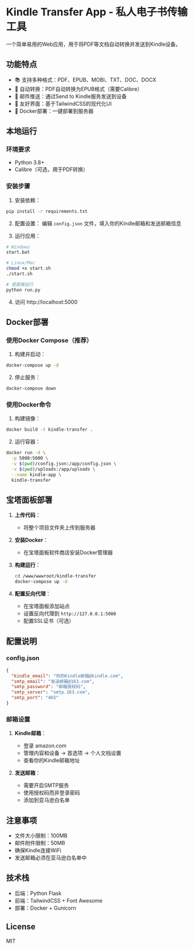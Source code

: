 # Kindle Transfer App - 私人电子书传输工具

一个简单易用的Web应用，用于将PDF等文档自动转换并发送到Kindle设备。

## 功能特点

- 📚 支持多种格式：PDF、EPUB、MOBI、TXT、DOC、DOCX
- 🔄 自动转换：PDF自动转换为EPUB格式（需要Calibre）
- 📧 邮件推送：通过Send to Kindle服务发送到设备
- 🎨 友好界面：基于TailwindCSS的现代化UI
- 🐳 Docker部署：一键部署到服务器

## 本地运行

### 环境要求

- Python 3.8+
- Calibre（可选，用于PDF转换）

### 安装步骤

1. 安装依赖：
```bash
pip install -r requirements.txt
```

2. 配置设置：
编辑 `config.json` 文件，填入你的Kindle邮箱和发送邮箱信息

3. 运行应用：
```bash
# Windows
start.bat

# Linux/Mac
chmod +x start.sh
./start.sh

# 或直接运行
python run.py
```

4. 访问 http://localhost:5000

## Docker部署

### 使用Docker Compose（推荐）

1. 构建并启动：
```bash
docker-compose up -d
```

2. 停止服务：
```bash
docker-compose down
```

### 使用Docker命令

1. 构建镜像：
```bash
docker build -t kindle-transfer .
```

2. 运行容器：
```bash
docker run -d \
  -p 5000:5000 \
  -v $(pwd)/config.json:/app/config.json \
  -v $(pwd)/uploads:/app/uploads \
  --name kindle-app \
  kindle-transfer
```

## 宝塔面板部署

1. **上传代码**：
   - 将整个项目文件夹上传到服务器

2. **安装Docker**：
   - 在宝塔面板软件商店安装Docker管理器

3. **构建运行**：
   ```bash
   cd /www/wwwroot/kindle-transfer
   docker-compose up -d
   ```

4. **配置反向代理**：
   - 在宝塔面板添加站点
   - 设置反向代理到 `http://127.0.0.1:5000`
   - 配置SSL证书（可选）

## 配置说明

### config.json

```json
{
  "kindle_email": "你的Kindle邮箱@kindle.com",
  "smtp_email": "发送邮箱@163.com",
  "smtp_password": "邮箱授权码",
  "smtp_server": "smtp.163.com",
  "smtp_port": "465"
}
```

### 邮箱设置

1. **Kindle邮箱**：
   - 登录 amazon.com
   - 管理内容和设备 → 首选项 → 个人文档设置
   - 查看你的Kindle邮箱地址

2. **发送邮箱**：
   - 需要开启SMTP服务
   - 使用授权码而非登录密码
   - 添加到亚马逊白名单

## 注意事项

- 文件大小限制：100MB
- 邮件附件限制：50MB
- 确保Kindle连接WiFi
- 发送邮箱必须在亚马逊白名单中

## 技术栈

- 后端：Python Flask
- 前端：TailwindCSS + Font Awesome
- 部署：Docker + Gunicorn

## License

MIT